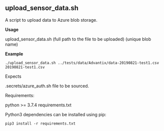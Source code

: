 ## upload_sensor_data.sh

A script to upload data to Azure blob storage.

**Usage**

upload_sensor_data.sh (full path to the file to be uploaded) (unique blob name)

**Example**
```
./upload_sensor_data.sh ../tests/data/Advantix/data-20190821-test1.csv 20190821-test1.csv
```

Expects

.secrets/azure_auth.sh file to be sourced.

Requirements:

python >= 3.7.4
requirements.txt

Python3 dependencies can be installed using pip:
```
pip3 install -r requirements.txt
```
